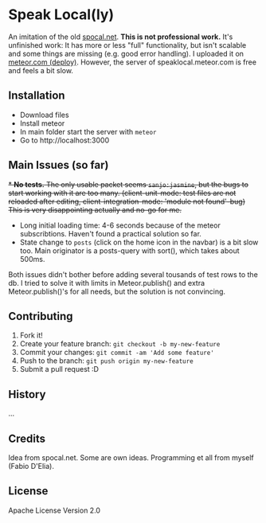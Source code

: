 
# Speak Local(ly)

An imitation of the old [spocal.net](http://www.spocal.net).
**This is not professional work.**
It's unfinished work: It has more or less "full" functionality, but isn't scalable and some things are missing (e.g. good error handling).
I uploaded it on [meteor.com (deploy)](http://speaklocal.meteor.com). However, the server of speaklocal.meteor.com is free and feels a bit slow.

## Installation

* Download files
* Install meteor
* In main folder start the server with `meteor`
* Go to http://localhost:3000

## Main Issues (so far)

~~* **No tests.** The only usable packet seems `sanjo:jasmine`, but the bugs to start working with it are too many. (client-unit-mode: test files are not reloaded after editing, client-integration-mode: 'module not found'-bug) This is very disappointing actually and no-go for me.~~

* Long initial loading time: 4-6 seconds because of the meteor subscribtions. Haven't found a practical solution so far. 
* State change to `posts` (click on the home icon in the navbar) is a bit slow too. Main originator is a posts-query with sort(), which takes about 500ms.

Both issues didn't bother before adding several tousands of test rows to the db. I tried to solve it with limits in Meteor.publish() and extra Meteor.publish()'s for all needs, but the solution is not convincing.

## Contributing

1. Fork it!
2. Create your feature branch: `git checkout -b my-new-feature`
3. Commit your changes: `git commit -am 'Add some feature'`
4. Push to the branch: `git push origin my-new-feature`
5. Submit a pull request :D

## History

...

## Credits

Idea from spocal.net. Some are own ideas. Programming et all from myself (Fabio D'Elia).

## License

Apache License Version 2.0
